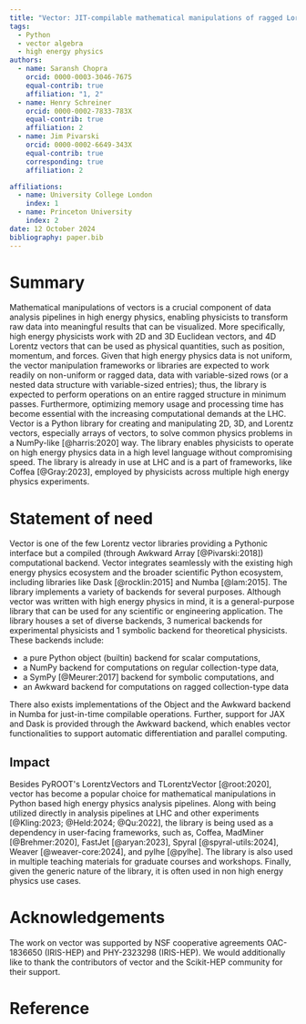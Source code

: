 ```yaml
---
title: "Vector: JIT-compilable mathematical manipulations of ragged Lorentz vectors"
tags:
  - Python
  - vector algebra
  - high energy physics
authors:
  - name: Saransh Chopra
    orcid: 0000-0003-3046-7675
    equal-contrib: true
    affiliation: "1, 2"
  - name: Henry Schreiner
    orcid: 0000-0002-7833-783X
    equal-contrib: true
    affiliation: 2
  - name: Jim Pivarski
    orcid: 0000-0002-6649-343X
    equal-contrib: true
    corresponding: true
    affiliation: 2

affiliations:
  - name: University College London
    index: 1
  - name: Princeton University
    index: 2
date: 12 October 2024
bibliography: paper.bib
---
```


# Summary

Mathematical manipulations of vectors is a crucial component of data analysis
pipelines in high energy physics, enabling physicists to transform raw data
into meaningful results that can be visualized. More specifically, high energy
physicists work with 2D and 3D Euclidean vectors, and 4D Lorentz vectors that
can be used as physical quantities, such as position, momentum, and forces.
Given that high energy physics data is not uniform, the vector manipulation
frameworks or libraries are expected to work readily on non-uniform or ragged
data, data with variable-sized rows (or a nested data structure with variable-sized
entries); thus, the library is expected to perform operations on an entire
ragged structure in minimum passes. Furthermore, optimizing memory usage and
processing time has become essential with the increasing computational demands
at the LHC. Vector is a Python library for creating and manipulating 2D, 3D,
and Lorentz vectors, especially arrays of vectors, to solve common physics
problems in a NumPy-like [@harris:2020] way. The library enables physicists to
operate on high energy physics data in a high level language without
compromising speed. The library is already in use at LHC and is a part of
frameworks, like Coffea [@Gray:2023], employed by physicists across multiple
high energy physics experiments.

# Statement of need

Vector is one of the few Lorentz vector libraries providing a Pythonic interface
but a compiled (through Awkward Array [@Pivarski:2018]) computational backend.
Vector integrates seamlessly with the existing high energy physics
ecosystem and the broader scientific Python ecosystem, including libraries like
Dask [@rocklin:2015] and Numba [@lam:2015]. The library implements a variety of
backends for several purposes. Although vector was written with high energy
physics in mind, it is a general-purpose library that can be used for any
scientific or engineering application. The library houses a set of diverse
backends, 3 numerical backends for experimental physicists and 1 symbolic
backend for theoretical physicists. These backends include:

- a pure Python object (builtin) backend for scalar computations,
- a NumPy backend for computations on regular collection-type data,
- a SymPy [@Meurer:2017] backend for symbolic computations, and
- an Awkward backend for computations on ragged collection-type data

There also exists implementations of the Object and the Awkward backend in Numba
for just-in-time compilable operations. Further, support for JAX and Dask is
provided through the Awkward backend, which enables vector functionalities to
support automatic differentiation and parallel computing.

## Impact

Besides PyROOT's LorentzVectors and TLorentzVector [@root:2020], vector has
become a popular choice for mathematical manipulations in Python based high energy
physics analysis pipelines. Along with being utilized directly in
analysis pipelines at LHC and other experiments [@Kling:2023; @Held:2024; @Qu:2022],
the library is being used as a dependency in user-facing frameworks, such as,
Coffea, MadMiner [@Brehmer:2020], FastJet [@aryan:2023], Spyral [@spyral-utils:2024],
Weaver [@weaver-core:2024], and pylhe [@pylhe]. The library is also used in multiple
teaching materials for graduate courses and workshops. Finally, given the generic
nature of the library, it is often used in non high energy physics use cases.

# Acknowledgements

The work on vector was supported by NSF cooperative agreements OAC-1836650
(IRIS-HEP) and PHY-2323298 (IRIS-HEP). We would additionally like to thank the
contributors of vector and the Scikit-HEP community for their support.

# Reference
